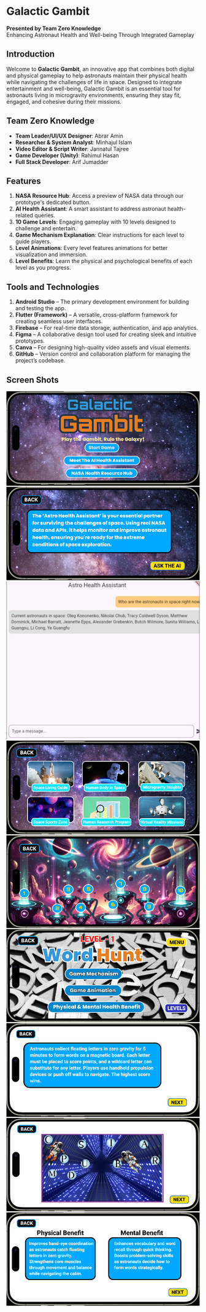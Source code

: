 # Galactic Gambit  
**Presented by Team Zero Knowledge**  
Enhancing Astronaut Health and Well-being Through Integrated Gameplay

## Introduction  
Welcome to **Galactic Gambit**, an innovative app that combines both digital and physical gameplay to help astronauts maintain their physical health while navigating the challenges of life in space. Designed to integrate entertainment and well-being, Galactic Gambit is an essential tool for astronauts living in microgravity environments, ensuring they stay fit, engaged, and cohesive during their missions.

## Team Zero Knowledge  
- **Team Leader/UI/UX Designer**: Abrar Amin  
- **Researcher & System Analyst**: Minhajul Islam  
- **Video Editor & Script Writer**: Jannatul Tajree  
- **Game Developer (Unity)**: Rahimul Hasan  
- **Full Stack Developer**: Arif Jumadder  

## Features  
1. **NASA Resource Hub**: Access a preview of NASA data through our prototype's dedicated button.  
2. **AI Health Assistant**: A smart assistant to address astronaut health-related queries.  
3. **10 Game Levels**: Engaging gameplay with 10 levels designed to challenge and entertain.  
4. **Game Mechanism Explanation**: Clear instructions for each level to guide players.  
5. **Level Animations**: Every level features animations for better visualization and immersion.  
6. **Level Benefits**: Learn the physical and psychological benefits of each level as you progress.

## Tools and Technologies  
1. **Android Studio** – The primary development environment for building and testing the app.  
2. **Flutter (Framework)** – A versatile, cross-platform framework for creating seamless user interfaces.  
3. **Firebase** – For real-time data storage, authentication, and app analytics.  
4. **Figma** – A collaborative design tool used for creating sleek and intuitive prototypes.  
5. **Canva** – For designing high-quality video assets and visual elements.  
6. **GitHub** – Version control and collaboration platform for managing the project’s codebase.

## Screen Shots
![Introductory Page](https://github.com/MdRahimulHassan/astro-health-assistant/blob/main/c.PNG?raw=true)
![](https://github.com/MdRahimulHassan/astro-health-assistant/blob/main/j.PNG?raw=true)
![](https://github.com/MdRahimulHassan/astro-health-assistant/blob/main/m.jpeg?raw=true)
![](https://github.com/MdRahimulHassan/astro-health-assistant/blob/main/l.PNG?raw=true)
![](https://github.com/MdRahimulHassan/astro-health-assistant/blob/main/e.PNG?raw=true)
![](https://github.com/MdRahimulHassan/astro-health-assistant/blob/main/f.PNG?raw=true)
![](https://github.com/MdRahimulHassan/astro-health-assistant/blob/main/g.PNG?raw=true)
![](https://github.com/MdRahimulHassan/astro-health-assistant/blob/main/h.PNG?raw=true)
![](https://github.com/MdRahimulHassan/astro-health-assistant/blob/main/i.PNG?raw=true)
